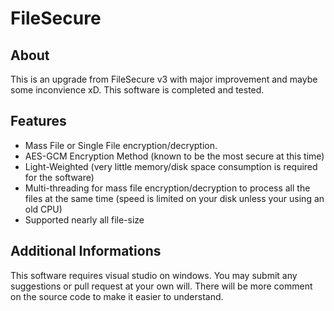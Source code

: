 # FileSecure

## About
This is an upgrade from FileSecure v3 with major improvement and maybe some inconvience xD.
This software is completed and tested.

## Features
* Mass File or Single File encryption/decryption.
* AES-GCM Encryption Method (known to be the most secure at this time)
* Light-Weighted (very little memory/disk space consumption is required for the software)
* Multi-threading for mass file encryption/decryption to process all the files at the same time (speed is limited on your disk unless your using an old CPU)
* Supported nearly all file-size
## Additional Informations
This software requires visual studio on windows. You may submit any suggestions or pull request at your own will.
There will be more comment on the source code to make it easier to understand.
